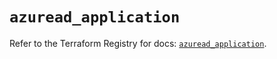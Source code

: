 # `azuread_application`

Refer to the Terraform Registry for docs: [`azuread_application`](https://registry.terraform.io/providers/hashicorp/azuread/2.47.0/docs/resources/application).
